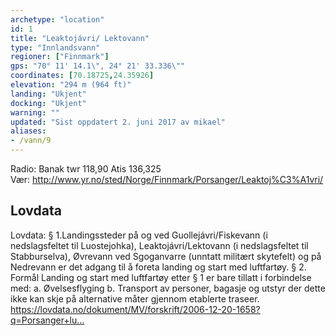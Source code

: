 ```yaml
---
archetype: "location"
id: 1
title: "Leaktojávri/ Lektovann"
type: "Innlandsvann"
regioner: ["Finnmark"]
gps: "70° 11' 14.1\", 24° 21' 33.336\""
coordinates: [70.18725,24.35926]
elevation: "294 m (964 ft)"
landing: "Ukjent"
docking: "Ukjent"
warning: ""
updated: "Sist oppdatert 2. juni 2017 av mikael"
aliases:
- /vann/9
---
```


Radio:  Banak twr 118,90 Atis 136,325\
Vær:   http://www.yr.no/sted/Norge/Finnmark/Porsanger/Leaktoj%C3%A1vri/

## Lovdata

Lovdata: § 1.Landingssteder på og ved Guollejávri/Fiskevann (i nedslagsfeltet til Luostejohka), Leaktojávri/Lektovann (i nedslagsfeltet til Stabburselva), Øvrevann ved Sgoganvarre (unntatt militært skytefelt) og på Nedrevann er det adgang til å foreta landing og start med luftfartøy. § 2. Formål Landing og start med luftfartøy etter § 1 er bare tillatt i forbindelse med: a. Øvelsesflyging b. Transport av personer, bagasje og utstyr der dette ikke kan skje på alternative måter gjennom etablerte traseer.\
 https://lovdata.no/dokument/MV/forskrift/2006-12-20-1658?q=Porsanger+lu…
